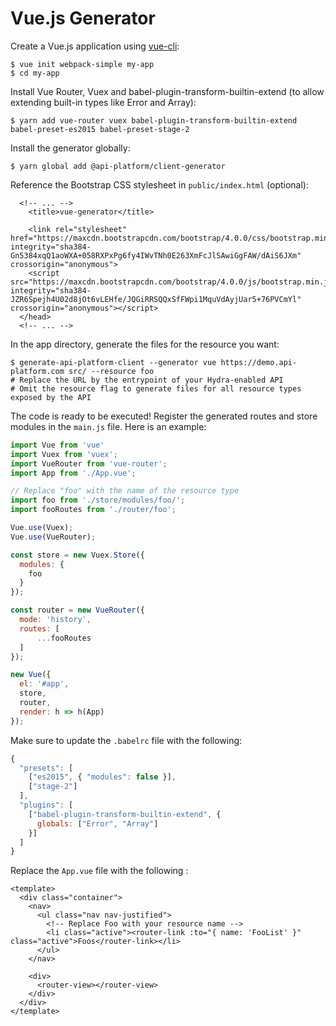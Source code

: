 # Vue.js Generator

Create a Vue.js application using [vue-cli](https://github.com/vuejs/vue-cli):

```text
$ vue init webpack-simple my-app
$ cd my-app
```

Install Vue Router, Vuex and babel-plugin-transform-builtin-extend \(to allow extending built-in types like Error and Array\):

```text
$ yarn add vue-router vuex babel-plugin-transform-builtin-extend babel-preset-es2015 babel-preset-stage-2
```

Install the generator globally:

```text
$ yarn global add @api-platform/client-generator
```

Reference the Bootstrap CSS stylesheet in `public/index.html` \(optional\):

```markup
  <!-- ... -->
    <title>vue-generator</title>

    <link rel="stylesheet" href="https://maxcdn.bootstrapcdn.com/bootstrap/4.0.0/css/bootstrap.min.css" integrity="sha384-Gn5384xqQ1aoWXA+058RXPxPg6fy4IWvTNh0E263XmFcJlSAwiGgFAW/dAiS6JXm" crossorigin="anonymous">
    <script src="https://maxcdn.bootstrapcdn.com/bootstrap/4.0.0/js/bootstrap.min.js" integrity="sha384-JZR6Spejh4U02d8jOt6vLEHfe/JQGiRRSQQxSfFWpi1MquVdAyjUar5+76PVCmYl" crossorigin="anonymous"></script>
  </head>
  <!-- ... -->
```

In the app directory, generate the files for the resource you want:

```text
$ generate-api-platform-client --generator vue https://demo.api-platform.com src/ --resource foo
# Replace the URL by the entrypoint of your Hydra-enabled API
# Omit the resource flag to generate files for all resource types exposed by the API
```

The code is ready to be executed! Register the generated routes and store modules in the `main.js` file. Here is an example:

```javascript
import Vue from 'vue'
import Vuex from 'vuex';
import VueRouter from 'vue-router';
import App from './App.vue';

// Replace "foo" with the name of the resource type
import foo from './store/modules/foo/';
import fooRoutes from './router/foo';

Vue.use(Vuex);
Vue.use(VueRouter);

const store = new Vuex.Store({
  modules: {
    foo
  }
});

const router = new VueRouter({
  mode: 'history',
  routes: [
      ...fooRoutes
  ]
});

new Vue({
  el: '#app',
  store,
  router,
  render: h => h(App)
});
```

Make sure to update the `.babelrc` file with the following:

```javascript
{
  "presets": [
    ["es2015", { "modules": false }],
    ["stage-2"]
  ],
  "plugins": [
    ["babel-plugin-transform-builtin-extend", {
      globals: ["Error", "Array"]
    }]
  ]
}
```

Replace the `App.vue` file with the following :

```markup
<template>
  <div class="container">
    <nav>
      <ul class="nav nav-justified">
        <!-- Replace Foo with your resource name -->
        <li class="active"><router-link :to="{ name: 'FooList' }" class="active">Foos</router-link></li>
      </ul>
    </nav>

    <div>
      <router-view></router-view>
    </div>
  </div>
</template>
```

